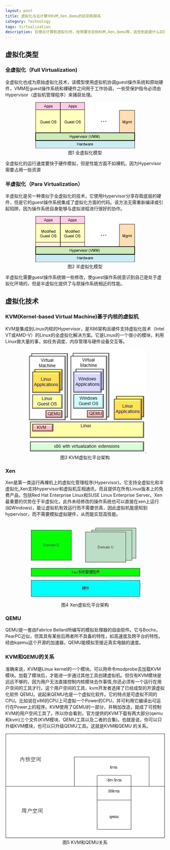 ```yaml
---
layout: post
title: 虚拟化与云计算中KVM,Xen,Qemu的区别和联系
category: Technology
tags: Virtualization
description: 在做云计算和虚拟化时，经常要涉及到KVM,Xen,Qemu等，这些到底是什么区别？以前不太了解，最近找了个时间详细总结了一下
---
```

## 虚拟化类型

### 全虚拟化（Full Virtualization)
全虚拟化也成为原始虚拟化技术，该模型使用虚拟机协调guest操作系统和原始硬件，VMM在guest操作系统和裸硬件之间用于工作协调，一些受保护指令必须由Hypervisor（虚拟机管理程序）来捕获处理。

<center>
    <img src="/public/upload/技术/虚拟化/full-virtualization.gif" alt="全虚拟化模型">
    <br>图1 全虚拟化模型
</center>

全虚拟化的运行速度要快于硬件模拟，但是性能方面不如裸机，因为Hypervisor需要占用一些资源

### 半虚拟化（Para Virtualization）
半虚拟化是另一种类似于全虚拟化的技术，它使用Hypervisor分享存取底层的硬件，但是它的guest操作系统集成了虚拟化方面的代码。该方法无需重新编译或引起陷阱，因为操作系统自身能够与虚拟进程进行很好的协作。

<center>
    <img src="/public/upload/技术/虚拟化/para-virtualization.gif" alt="半虚拟化模型">
    <br>图2 半虚拟化模型
</center>

半虚拟化需要guest操作系统做一些修改，使guest操作系统意识到自己是处于虚拟化环境的，但是半虚拟化提供了与原操作系统相近的性能。

## 虚拟化技术

### KVM(Kernel-based Virtual Machine)基于内核的虚拟机
KVM是集成到Linux内核的Hypervisor，是X86架构且硬件支持虚拟化技术（Intel VT或AMD-V）的Linux的全虚拟化解决方案。它是Linux的一个很小的模块，利用Linux做大量的事，如任务调度、内存管理与硬件设备交互等。

<center>
    <img src="/public/upload/技术/虚拟化/kvm-architecture.jpg" alt="KVM虚拟化平台架构">
    <br>图3 KVM虚拟化平台架构
</center>

### Xen
Xen是第一类运行再裸机上的虚拟化管理程序(Hypervisor)。它支持全虚拟化和半虚拟化,Xen支持hypervisor和虚拟机互相通讯，而且提供在所有Linux版本上的免费产品，包括Red Hat Enterprise Linux和SUSE Linux Enterprise Server。Xen最重要的优势在于半虚拟化，此外未经修改的操作系统也可以直接在xen上运行(如Windows)，能让虚拟机有效运行而不需要仿真，因此虚拟机能感知到hypervisor，而不需要模拟虚拟硬件，从而能实现高性能。

<center>
    <img src="/public/upload/技术/虚拟化/xen-architecture.jpg" alt="Xen虚拟化平台架构">
    <br>图4 Xen虚拟化平台架构
</center>

### QEMU
QEMU是一套由Fabrice Bellard所编写的模拟处理器的自由软件。它与Bochs，PearPC近似，但其具有某些后两者所不具备的特性，如高速度及跨平台的特性。经由kqemu这个开源的加速器，QEMU能模拟至接近真实电脑的速度。


### KVM和QEMU的关系
准确来说，KVM是Linux kernel的一个模块。可以用命令modprobe去加载KVM模块。加载了模块后，才能进一步通过其他工具创建虚拟机。但仅有KVM模块是 远远不够的，因为用户无法直接控制内核模块去作事情,你还必须有一个运行在用户空间的工具才行。这个用户空间的工具，kvm开发者选择了已经成型的开源虚拟化软件 QEMU。说起来QEMU也是一个虚拟化软件。它的特点是可虚拟不同的CPU。比如说在x86的CPU上可虚拟一个Power的CPU，并可利用它编译出可运行在Power上的程序。KVM使用了QEMU的一部分，并稍加改造，就成了可控制KVM的用户空间工具了。所以你会看到，官方提供的KVM下载有两大部分(qemu和kvm)三个文件(KVM模块、QEMU工具以及二者的合集)。也就是说，你可以只升级KVM模块，也可以只升级QEMU工具。这就是KVM和QEMU 的关系。

<center>
    <img src="/public/upload/技术/虚拟化/kvm-and-qemu.png" alt="Xen虚拟化平台架构">
    <br>图5 KVM和QEMU关系
</center>